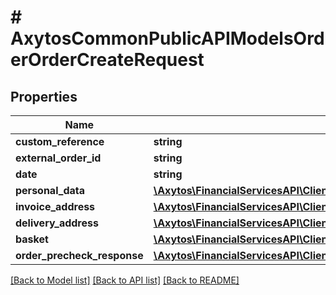 # # AxytosCommonPublicAPIModelsOrderOrderCreateRequest

## Properties

Name | Type | Description | Notes
------------ | ------------- | ------------- | -------------
**custom_reference** | **string** |  | [optional]
**external_order_id** | **string** |  |
**date** | **string** |  | [optional]
**personal_data** | [**\Axytos\FinancialServicesAPI\Client\Model\AxytosCommonPublicAPIModelsCommonCustomerDataRequestModel**](AxytosCommonPublicAPIModelsCommonCustomerDataRequestModel.md) |  |
**invoice_address** | [**\Axytos\FinancialServicesAPI\Client\Model\AxytosCommonPublicAPIModelsCommonInvoiceAddress**](AxytosCommonPublicAPIModelsCommonInvoiceAddress.md) |  |
**delivery_address** | [**\Axytos\FinancialServicesAPI\Client\Model\AxytosCommonPublicAPIModelsCommonDeliveryAddress**](AxytosCommonPublicAPIModelsCommonDeliveryAddress.md) |  | [optional]
**basket** | [**\Axytos\FinancialServicesAPI\Client\Model\AxytosCommonPublicAPIModelsOrderBasket**](AxytosCommonPublicAPIModelsOrderBasket.md) |  |
**order_precheck_response** | [**\Axytos\FinancialServicesAPI\Client\Model\AxytosCommonPublicAPIModelsPaymentControlOrderPrecheckResponse**](AxytosCommonPublicAPIModelsPaymentControlOrderPrecheckResponse.md) |  |

[[Back to Model list]](../../README.md#models) [[Back to API list]](../../README.md#endpoints) [[Back to README]](../../README.md)
